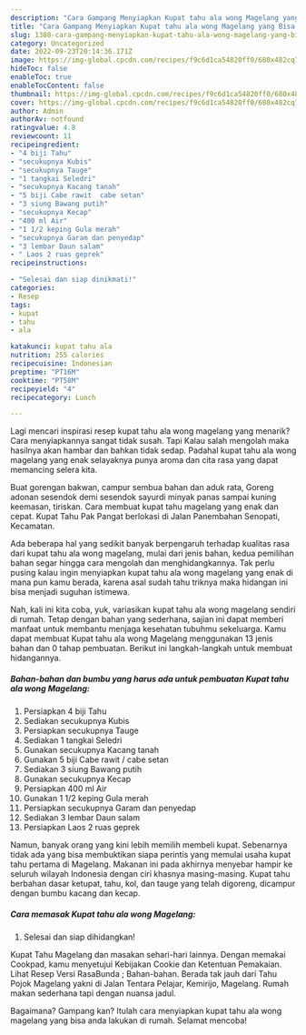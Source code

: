 ```yaml
---
description: "Cara Gampang Menyiapkan Kupat tahu ala wong Magelang yang Bisa Manjain Lidah "
title: "Cara Gampang Menyiapkan Kupat tahu ala wong Magelang yang Bisa Manjain Lidah "
slug: 1380-cara-gampang-menyiapkan-kupat-tahu-ala-wong-magelang-yang-bisa-manjain-lidah
category: Uncategorized
date: 2022-09-23T20:14:36.171Z
image: https://img-global.cpcdn.com/recipes/f9c6d1ca54820ff0/680x482cq70/kupat-tahu-ala-wong-magelang-foto-resep-utama.jpg
hideToc: false
enableToc: true
enableTocContent: false
thumbnail: https://img-global.cpcdn.com/recipes/f9c6d1ca54820ff0/680x482cq70/kupat-tahu-ala-wong-magelang-foto-resep-utama.jpg
cover: https://img-global.cpcdn.com/recipes/f9c6d1ca54820ff0/680x482cq70/kupat-tahu-ala-wong-magelang-foto-resep-utama.jpg
author: Admin
authorAv: notfound
ratingvalue: 4.8
reviewcount: 11
recipeingredient:
- "4 biji Tahu"
- "secukupnya Kubis"
- "secukupnya Tauge"
- "1 tangkai Seledri"
- "secukupnya Kacang tanah"
- "5 biji Cabe rawit  cabe setan"
- "3 siung Bawang putih"
- "secukupnya Kecap"
- "400 ml Air"
- "1 1/2 keping Gula merah"
- "secukupnya Garam dan penyedap"
- "3 lembar Daun salam"
- " Laos 2 ruas geprek"
recipeinstructions:

- "Selesai dan siap dinikmati!"
categories:
- Resep
tags:
- kupat
- tahu
- ala

katakunci: kupat tahu ala 
nutrition: 255 calories
recipecuisine: Indonesian
preptime: "PT16M"
cooktime: "PT58M"
recipeyield: "4"
recipecategory: Lunch

---
```



Lagi mencari inspirasi resep kupat tahu ala wong magelang yang menarik? Cara menyiapkannya sangat tidak susah. Tapi Kalau salah mengolah maka hasilnya akan hambar dan bahkan tidak sedap. Padahal kupat tahu ala wong magelang yang enak selayaknya punya aroma dan cita rasa yang dapat memancing selera kita.


Buat gorengan bakwan, campur sembua bahan dan aduk rata, Goreng adonan sesendok demi sesendok sayurdi minyak panas sampai kuning keemasan, tiriskan. Cara membuat kupat tahu magelang yang enak dan cepat. Kupat Tahu Pak Pangat berlokasi di Jalan Panembahan Senopati, Kecamatan.

Ada beberapa hal yang sedikit banyak berpengaruh terhadap kualitas rasa dari kupat tahu ala wong magelang, mulai dari jenis bahan, kedua pemilihan bahan segar hingga cara mengolah dan menghidangkannya. Tak perlu pusing kalau ingin menyiapkan kupat tahu ala wong magelang yang enak di mana pun kamu berada, karena asal sudah tahu triknya maka hidangan ini bisa menjadi suguhan istimewa.


Nah, kali ini kita coba, yuk, variasikan kupat tahu ala wong magelang sendiri di rumah. Tetap dengan bahan yang sederhana, sajian ini dapat memberi manfaat untuk membantu menjaga kesehatan tubuhmu sekeluarga. Kamu dapat membuat Kupat tahu ala wong Magelang menggunakan 13 jenis bahan dan 0 tahap pembuatan. Berikut ini langkah-langkah untuk membuat hidangannya.

<!--inarticleads1-->

##### Bahan-bahan dan bumbu yang harus ada untuk pembuatan Kupat tahu ala wong Magelang:

1. Persiapkan 4 biji Tahu
1. Sediakan secukupnya Kubis
1. Persiapkan secukupnya Tauge
1. Sediakan 1 tangkai Seledri
1. Gunakan secukupnya Kacang tanah
1. Gunakan 5 biji Cabe rawit / cabe setan
1. Sediakan 3 siung Bawang putih
1. Gunakan secukupnya Kecap
1. Persiapkan 400 ml Air
1. Gunakan 1 1/2 keping Gula merah
1. Persiapkan secukupnya Garam dan penyedap
1. Sediakan 3 lembar Daun salam
1. Persiapkan  Laos 2 ruas geprek


Namun, banyak orang yang kini lebih memilih membeli kupat. Sebenarnya tidak ada yang bisa membuktikan siapa perintis yang memulai usaha kupat tahu pertama di Magelang. Makanan ini pada akhirnya menyebar hampir ke seluruh wilayah Indonesia dengan ciri khasnya masing-masing. Kupat tahu berbahan dasar ketupat, tahu, kol, dan tauge yang telah digoreng, dicampur dengan bumbu kacang dan kecap. 

<!--inarticleads2-->

##### Cara memasak Kupat tahu ala wong Magelang:


1. Selesai dan siap dihidangkan!

Kupat Tahu Magelang dan masakan sehari-hari lainnya. Dengan memakai Cookpad, kamu menyetujui Kebijakan Cookie dan Ketentuan Pemakaian. Lihat Resep Versi RasaBunda ; Bahan-bahan. Berada tak jauh dari Tahu Pojok Magelang yakni di Jalan Tentara Pelajar, Kemirijo, Magelang. Rumah makan sederhana tapi dengan nuansa jadul. 

Bagaimana? Gampang kan? Itulah cara menyiapkan kupat tahu ala wong magelang yang bisa anda lakukan di rumah. Selamat mencoba!

